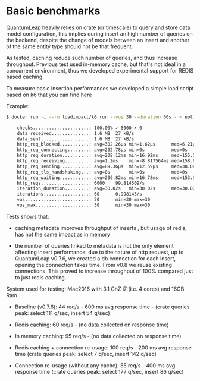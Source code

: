 # Basic benchmarks

QuantumLeap heavily relies on crate (or timescale) to query and store data model
configuration, this implies during insert an high number of queries on the
backend, despite the change of models between an insert and another of the same
entity type should not be that frequent.

As tested, caching reduce such number of queries, and thus increase throughput.
Previous test used in-memory cache, but that's not ideal in a concurrent
environment, thus we developed experimental support for REDIS based caching.

To measure basic insertion performances we developed a simple load script based
on [k6](https://k6.io/) that you can find
[here](https://github.com/smartsdk/ngsi-timeseries-api/blob/master/src/tests/run_load_tests.sh)

Example:

```bash
$ docker run -i --rm loadimpact/k6 run --vus 30 --duration 60s - < notify-load-test.js

    checks.....................: 100.00% ✓ 6000 ✗ 0   
    data_received..............: 1.6 MB  27 kB/s
    data_sent..................: 1.6 MB  27 kB/s
    http_req_blocked...........: avg=302.26µs min=1.62µs      med=6.21µs   max=1.05s   p(90)=10.21µs  p(95)=18µs    
    http_req_connecting........: avg=262.78µs min=0s          med=0s       max=1.05s   p(90)=0s       p(95)=0s      
    http_req_duration..........: avg=208.12ms min=16.92ms     med=155.56ms max=1.06s   p(90)=409.38ms p(95)=514.53ms
    http_req_receiving.........: avg=1.2ms    min=-8.817564ms med=158.96µs max=133.5ms p(90)=2.69ms   p(95)=5.99ms  
    http_req_sending...........: avg=89.36µs  min=12.59µs     med=38.08µs  max=20.85ms p(90)=111.97µs p(95)=218.72µs
    http_req_tls_handshaking...: avg=0s       min=0s          med=0s       max=0s      p(90)=0s       p(95)=0s      
    http_req_waiting...........: avg=206.82ms min=16.78ms     med=153.98ms max=1.06s   p(90)=406.54ms p(95)=513.29ms
    http_reqs..................: 6000    99.814509/s
    iteration_duration.........: avg=30.02s   min=30.02s      med=30.02s   max=30.03s  p(90)=30.02s   p(95)=30.02s  
    iterations.................: 60      0.998145/s
    vus........................: 30      min=30 max=30
    vus_max....................: 30      min=30 max=30
```

Tests shows that:

- caching metadata improves throughput of inserts , but usage of redis, has not
  the same impact as in memory

- the number of queries linked to metadata is not the only element affecting
  insert performance, due to the nature of http request, up to QuantumLeap
  v0.7.6, we created a db connection for each insert, opening the connection
  takes time.
  From v0.8 we reuse existing connections. This proved to increase throughput
  of 100% compared just to just redis caching.

System used for testing:
Mac2016 with 3.1 GhZ i7 (i.e. 4 cores) and 16GB Ram

- Baseline (v0.7.6): 44 req/s - 600 ms avg response time -
  (crate queries peak: select 111 q/sec, insert 54 q/sec)

- Redis caching: 60 req/s -  (no data collected on response time)

- In memory caching:  95 req/s - (no data collected on response time)

- Redis caching + connection re-usage: 100 req/s - 200 ms avg response time
  (crate queries peak: select 7 q/sec, insert 142 q/sec)

- Connection re-usage (without any cache): 55 req/s  - 400 ms avg response time
  (crate queries peak: select 177 q/sec, insert 86 q/sec)
  